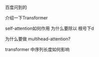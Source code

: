 百度问到的 



介绍一下Transformer 

self-attention如何作用 为什么要除以 根号下d

为什么要做 multihead-attention?

transformer 中序列长度如何影响 